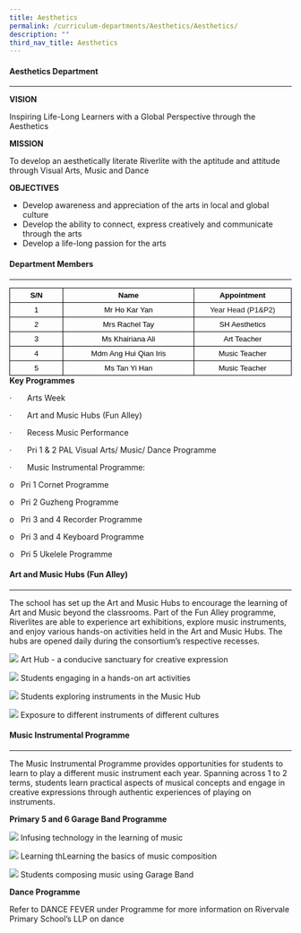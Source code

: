 ```yaml
---
title: Aesthetics
permalink: /curriculum-departments/Aesthetics/Aesthetics/
description: ""
third_nav_title: Aesthetics
---
```

#### Aesthetics Department
---------------------

**VISION**

Inspiring Life-Long Learners with a Global Perspective through the Aesthetics&nbsp;

**MISSION**

To develop an aesthetically literate Riverlite with the aptitude and attitude through Visual Arts, Music and Dance

**OBJECTIVES**

*   Develop awareness and appreciation of the arts in local and global culture
*   Develop the ability to connect, express creatively and communicate through the arts
*   Develop a life-long passion for the arts&nbsp; &nbsp;

#### Department Members
------------------

<table style="margin: 0px; outline: 0px; padding: 0px; border-collapse: collapse; max-width: 100%; width: 422.25pt;" width="0" align="left" cellpadding="0" cellspacing="0" border="0" class="MsoNormalTable"><tbody style="margin: 0px; outline: 0px; padding: 0px;"><tr style="margin: 0px; outline: 0px; padding: 0px;"><td style="margin: 0px; outline: 0px; padding: 3.75pt; width: 77.4pt; border: 1pt solid windowtext;" width="103"><p style="margin: 0px 0px 0.0001pt; outline: 0px; padding: 0px; line-height: normal; color: rgb(0, 0, 0); font-family: Helvetica; font-size: 13px; text-align: center;" align="center" class="MsoNormal"><b style="margin: 0px; outline: 0px; padding: 0px;"><span style="margin: 0px; outline: 0px; padding: 0px; font-size: 10pt; font-family: Arial, sans-serif;" lang="EN-SG">S/N</span></b><span style="margin: 0px; outline: 0px; padding: 0px; font-size: 10pt; font-family: Arial, sans-serif;"></span></p></td><td style="margin: 0px; outline: 0px; padding: 3.75pt; width: 204.35pt; border-top: 1pt solid windowtext; border-right: 1pt solid windowtext; border-bottom: 1pt solid windowtext; border-image: initial; border-left: none;" width="272"><p style="margin: 0px 0px 0.0001pt; outline: 0px; padding: 0px; line-height: normal; color: rgb(0, 0, 0); font-family: Helvetica; font-size: 13px; text-align: center;" align="center" class="MsoNormal"><b style="margin: 0px; outline: 0px; padding: 0px;"><span style="margin: 0px; outline: 0px; padding: 0px; font-size: 10pt; font-family: Arial, sans-serif;" lang="EN-SG">Name</span></b><span style="margin: 0px; outline: 0px; padding: 0px; font-size: 10pt; font-family: Arial, sans-serif;"></span></p></td><td style="margin: 0px; outline: 0px; padding: 3.75pt; width: 140.5pt; border-top: 1pt solid windowtext; border-right: 1pt solid windowtext; border-bottom: 1pt solid windowtext; border-image: initial; border-left: none;" width="187"><p style="margin: 0px 0px 0.0001pt; outline: 0px; padding: 0px; line-height: normal; color: rgb(0, 0, 0); font-family: Helvetica; font-size: 13px; text-align: center;" align="center" class="MsoNormal"><b style="margin: 0px; outline: 0px; padding: 0px;"><span style="margin: 0px; outline: 0px; padding: 0px; font-size: 10pt; font-family: Arial, sans-serif;" lang="EN-SG">Appointment</span></b><span style="margin: 0px; outline: 0px; padding: 0px; font-size: 10pt; font-family: Arial, sans-serif;"></span></p></td></tr><tr style="margin: 0px; outline: 0px; padding: 0px;"><td style="margin: 0px; outline: 0px; padding: 3.75pt; width: 77.4pt; border-right: 1pt solid windowtext; border-bottom: 1pt solid windowtext; border-left: 1pt solid windowtext; border-image: initial; border-top: none;" width="103"><p style="margin: 0px 0px 0.0001pt; outline: 0px; padding: 0px; line-height: normal; color: rgb(0, 0, 0); font-family: Helvetica; font-size: 13px; text-align: center;" align="center" class="MsoNormal"><span style="margin: 0px; outline: 0px; padding: 0px; font-size: 10pt; font-family: Arial, sans-serif;" lang="EN-SG">1</span><span style="margin: 0px; outline: 0px; padding: 0px; font-size: 10pt; font-family: Arial, sans-serif;"></span></p></td><td style="margin: 0px; outline: 0px; padding: 3.75pt; width: 204.35pt; border-top: none; border-left: none; border-bottom: 1pt solid windowtext; border-right: 1pt solid windowtext;" width="272"><p style="margin: 0px 0px 0.0001pt; outline: 0px; padding: 0px; line-height: normal; color: rgb(0, 0, 0); font-family: Helvetica; font-size: 13px; text-align: center;" align="center" class="MsoNormal"><span style="margin: 0px; outline: 0px; padding: 0px; font-size: 10pt; font-family: Arial, sans-serif;" lang="EN-SG">Mr Ho Kar Yan</span><span style="margin: 0px; outline: 0px; padding: 0px; font-size: 10pt; font-family: Arial, sans-serif;"></span></p></td><td style="margin: 0px; outline: 0px; padding: 3.75pt; text-align: center; width: 140.5pt; border-top: none; border-left: none; border-bottom: 1pt solid windowtext; border-right: 1pt solid windowtext;" width="187"><span style="margin: 0px; outline: 0px; padding: 0px; font-size: 10pt; font-family: Arial, sans-serif;">Year Head (P1&amp;P2)</span></td></tr><tr style="margin: 0px; outline: 0px; padding: 0px;"><td style="margin: 0px; outline: 0px; padding: 3.75pt; width: 77.4pt; border-right: 1pt solid windowtext; border-bottom: 1pt solid windowtext; border-left: 1pt solid windowtext; border-image: initial; border-top: none;" width="103"><p style="margin: 0px 0px 0.0001pt; outline: 0px; padding: 0px; line-height: normal; color: rgb(0, 0, 0); font-family: Helvetica; font-size: 13px; text-align: center;" align="center" class="MsoNormal"><span style="margin: 0px; outline: 0px; padding: 0px; font-size: 10pt; font-family: Arial, sans-serif;" lang="EN-SG">2</span><span style="margin: 0px; outline: 0px; padding: 0px; font-size: 10pt; font-family: Arial, sans-serif;"></span></p></td><td style="margin: 0px; outline: 0px; padding: 3.75pt; width: 204.35pt; border-top: none; border-left: none; border-bottom: 1pt solid windowtext; border-right: 1pt solid windowtext;" width="272"><p style="margin: 0px 0px 0.0001pt; outline: 0px; padding: 0px; line-height: normal; color: rgb(0, 0, 0); font-family: Helvetica; font-size: 13px; text-align: center;" align="center" class="MsoNormal"><span style="margin: 0px; outline: 0px; padding: 0px; font-size: 10pt; font-family: Arial, sans-serif;" lang="EN-SG">Mrs Rachel Tay</span><span style="margin: 0px; outline: 0px; padding: 0px; font-size: 10pt; font-family: Arial, sans-serif;"></span></p></td><td style="margin: 0px; outline: 0px; padding: 3.75pt; width: 140.5pt; border-top: none; border-left: none; border-bottom: 1pt solid windowtext; border-right: 1pt solid windowtext;" width="187"><p style="margin: 0px 0px 0.0001pt; outline: 0px; padding: 0px; line-height: normal; color: rgb(0, 0, 0); font-family: Helvetica; font-size: 13px; text-align: center;" align="center" class="MsoNormal"><span style="margin: 0px; outline: 0px; padding: 0px; font-size: 10pt; font-family: Arial, sans-serif;" lang="EN-SG">SH Aesthetics</span><span style="margin: 0px; outline: 0px; padding: 0px; font-size: 10pt; font-family: Arial, sans-serif;"></span></p></td></tr><tr style="margin: 0px; outline: 0px; padding: 0px;"><td style="margin: 0px; outline: 0px; padding: 3.75pt; width: 77.4pt; border-right: 1pt solid windowtext; border-bottom: 1pt solid windowtext; border-left: 1pt solid windowtext; border-image: initial; border-top: none;" width="103"><p style="margin: 0px 0px 0.0001pt; outline: 0px; padding: 0px; line-height: normal; color: rgb(0, 0, 0); font-family: Helvetica; font-size: 13px; text-align: center;" align="center" class="MsoNormal"><span style="margin: 0px; outline: 0px; padding: 0px; font-size: 10pt; font-family: Arial, sans-serif;" lang="EN-SG">3</span><span style="margin: 0px; outline: 0px; padding: 0px; font-size: 10pt; font-family: Arial, sans-serif;"></span></p></td><td style="margin: 0px; outline: 0px; padding: 3.75pt; width: 204.35pt; border-top: none; border-left: none; border-bottom: 1pt solid windowtext; border-right: 1pt solid windowtext;" width="272"><p style="margin: 0px 0px 0.0001pt; outline: 0px; padding: 0px; line-height: normal; color: rgb(0, 0, 0); font-family: Helvetica; font-size: 13px; text-align: center;" align="center" class="MsoNormal"><span style="margin: 0px; outline: 0px; padding: 0px; font-size: 10pt; font-family: Arial, sans-serif;">Ms Khairiana Ali</span></p></td><td style="margin: 0px; outline: 0px; padding: 3.75pt; width: 140.5pt; border-top: none; border-left: none; border-bottom: 1pt solid windowtext; border-right: 1pt solid windowtext;" width="187"><p style="margin: 0px 0px 0.0001pt; outline: 0px; padding: 0px; line-height: normal; color: rgb(0, 0, 0); font-family: Helvetica; font-size: 13px; text-align: center;" align="center" class="MsoNormal"><span style="margin: 0px; outline: 0px; padding: 0px; font-size: 10pt; font-family: Arial, sans-serif;" lang="EN-SG">Art Teacher</span><span style="margin: 0px; outline: 0px; padding: 0px; font-size: 10pt; font-family: Arial, sans-serif;"></span></p></td></tr><tr style="margin: 0px; outline: 0px; padding: 0px;"><td style="margin: 0px; outline: 0px; padding: 3.75pt; width: 77.4pt; border-right: 1pt solid windowtext; border-bottom: 1pt solid windowtext; border-left: 1pt solid windowtext; border-image: initial; border-top: none;" width="103"><p style="margin: 0px 0px 0.0001pt; outline: 0px; padding: 0px; line-height: normal; color: rgb(0, 0, 0); font-family: Helvetica; font-size: 13px; text-align: center;" align="center" class="MsoNormal"><span style="margin: 0px; outline: 0px; padding: 0px; font-size: 10pt; font-family: Arial, sans-serif;" lang="EN-SG">4</span><span style="margin: 0px; outline: 0px; padding: 0px; font-size: 10pt; font-family: Arial, sans-serif;"></span></p></td><td style="margin: 0px; outline: 0px; padding: 3.75pt; width: 204.35pt; border-top: none; border-left: none; border-bottom: 1pt solid windowtext; border-right: 1pt solid windowtext;" width="272"><p style="margin: 0px 0px 0.0001pt; outline: 0px; padding: 0px; line-height: normal; color: rgb(0, 0, 0); font-family: Helvetica; font-size: 13px; text-align: center;" align="center" class="MsoNormal"><span style="margin: 0px; outline: 0px; padding: 0px; font-size: 10pt; font-family: Arial, sans-serif;" lang="EN-SG">Mdm Ang Hui Qian Iris</span><span style="margin: 0px; outline: 0px; padding: 0px; font-size: 10pt; font-family: Arial, sans-serif;"></span></p></td><td style="margin: 0px; outline: 0px; padding: 3.75pt; width: 140.5pt; border-top: none; border-left: none; border-bottom: 1pt solid windowtext; border-right: 1pt solid windowtext;" width="187"><p style="margin: 0px 0px 0.0001pt; outline: 0px; padding: 0px; line-height: normal; color: rgb(0, 0, 0); font-family: Helvetica; font-size: 13px; text-align: center;" align="center" class="MsoNormal"><span style="margin: 0px; outline: 0px; padding: 0px; font-size: 10pt; font-family: Arial, sans-serif;" lang="EN-SG">Music Teacher</span><span style="margin: 0px; outline: 0px; padding: 0px; font-size: 10pt; font-family: Arial, sans-serif;"></span></p></td></tr><tr style="margin: 0px; outline: 0px; padding: 0px;"><td style="margin: 0px; outline: 0px; padding: 3.75pt; width: 77.4pt; border-right: 1pt solid windowtext; border-bottom: 1pt solid windowtext; border-left: 1pt solid windowtext; border-image: initial; border-top: none;" width="103"><p style="margin: 0px 0px 0.0001pt; outline: 0px; padding: 0px; line-height: normal; color: rgb(0, 0, 0); font-family: Helvetica; font-size: 13px; text-align: center;" align="center" class="MsoNormal"><span style="margin: 0px; outline: 0px; padding: 0px; font-size: 10pt; font-family: Arial, sans-serif;" lang="EN-SG">5</span><span style="margin: 0px; outline: 0px; padding: 0px; font-size: 10pt; font-family: Arial, sans-serif;"></span></p></td><td style="margin: 0px; outline: 0px; padding: 3.75pt; width: 204.35pt; border-top: none; border-left: none; border-bottom: 1pt solid windowtext; border-right: 1pt solid windowtext;" width="272"><p style="margin: 0px 0px 0.0001pt; outline: 0px; padding: 0px; line-height: normal; color: rgb(0, 0, 0); font-family: Helvetica; font-size: 13px; text-align: center;" align="center" class="MsoNormal"><span style="margin: 0px; outline: 0px; padding: 0px; font-size: 10pt; font-family: Arial, sans-serif;" lang="EN-SG">Ms Tan Yi Han</span><span style="margin: 0px; outline: 0px; padding: 0px; font-size: 10pt; font-family: Arial, sans-serif;"></span></p></td><td style="margin: 0px; outline: 0px; padding: 3.75pt; width: 140.5pt; border-top: none; border-left: none; border-bottom: 1pt solid windowtext; border-right: 1pt solid windowtext;" width="187"><p style="margin: 0px 0px 0.0001pt; outline: 0px; padding: 0px; line-height: normal; color: rgb(0, 0, 0); font-family: Helvetica; font-size: 13px; text-align: center;" align="center" class="MsoNormal"><span style="margin: 0px; outline: 0px; padding: 0px; font-size: 10pt; font-family: Arial, sans-serif;" lang="EN-SG">Music Teacher</span><span style="margin: 0px; outline: 0px; padding: 0px; font-size: 10pt; font-family: Arial, sans-serif;"></span></p></td></tr></tbody></table>

**Key Programmes**

·&nbsp;&nbsp;&nbsp;&nbsp;&nbsp;&nbsp;&nbsp;Arts Week&nbsp;

·&nbsp;&nbsp;&nbsp;&nbsp;&nbsp;&nbsp;&nbsp;Art and Music Hubs (Fun Alley)

·&nbsp;&nbsp;&nbsp;&nbsp;&nbsp;&nbsp;&nbsp;Recess Music Performance

·&nbsp;&nbsp;&nbsp;&nbsp;&nbsp;&nbsp;&nbsp;Pri 1 &amp; 2 PAL Visual Arts/ Music/ Dance Programme

·&nbsp;&nbsp;&nbsp;&nbsp;&nbsp;&nbsp;&nbsp;Music Instrumental Programme:

o&nbsp;&nbsp;&nbsp;Pri 1 Cornet Programme

o&nbsp;&nbsp;&nbsp;Pri 2 Guzheng Programme

o&nbsp;&nbsp;&nbsp;Pri 3 and 4 Recorder Programme

o&nbsp;&nbsp;&nbsp;Pri 3 and 4 Keyboard Programme

o&nbsp;&nbsp;&nbsp;Pri 5 Ukelele Programme

  

#### Art and Music Hubs (Fun Alley)
------------------------------

  

The school has set up the Art and Music Hubs to encourage the learning of Art and Music beyond the classrooms. Part of the Fun Alley programme, Riverlites are&nbsp;able to experience art exhibitions, explore music instruments, and enjoy various hands-on activities held in the Art and Music Hubs. The hubs are opened daily during the consortium’s respective recesses.&nbsp;

  
![](/images/Curriculum/Aesthetics/photo6183895678468600790.jpg)
Art Hub - a conducive sanctuary for creative expression


![](/images/Curriculum/Aesthetics/photo6183895678468600789.jpg)
Students engaging in a hands-on art activities

  
![](/images/Curriculum/Aesthetics/photo6183895678468600788.jpg)
Students exploring instruments in the Music Hub

  
![](/images/Curriculum/Aesthetics/photo6183895678468600791.jpg)
Exposure to different instruments of different cultures

#### Music Instrumental Programme
----------------------------

  

The Music Instrumental Programme provides opportunities for students to learn to play a different music instrument each year. Spanning across 1 to 2 terms, students learn practical aspects of musical concepts and engage in creative expressions through authentic experiences of playing on instruments.

  

**Primary 5 and 6 Garage Band Programme**

![](/images/Curriculum/Aesthetics/photo6183895678468600787.jpg)
Infusing technology in the learning of music

  
![](/images/Curriculum/Aesthetics/photo6183895678468600786.jpg)
Learning thLearning the basics of music composition

![](/images/Curriculum/Aesthetics/photo6183895678468600784.jpg)
Students composing music using Garage Band

  

  

**Dance Programme**

Refer to DANCE FEVER under Programme for more information on Rivervale Primary School’s LLP on dance